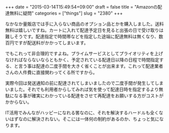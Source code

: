 +++
date = "2015-03-14T15:49:54+09:00"
draft = false
title = "Amazonの配達無料に疑問"
categories = ["things"]
slug = "2380"
+++

なかなか量販店では手に入らない商品のオプション品とかを購入しました。送料無料は嬉しいですね。カートに入れて配達予定日を見ると出張の日で受け取りは難しそうです。配達指定で時間帯などを指定した途端に配達無料は無くなり、数百円ですが配送料がかかってしまいます。

でもこれって非合理的ですよね。プライムサービスとしてプライオリティを上げなければならないならともかく、予定されている配達日以降の日程で時間指定する、と言う事は配達の二度手間を大きく省くことが出来ます。これって配達業者さんの人件費に直接関わってくる所ですから。

実際今回は発送通知の前に配達されてしまいましたので二度手間が発生してしまいました。それでも利用者からしてみれば気を使って配達日時を指定するより無駄になる事が確実にわかっている配達をさせて再配達をお願いする方がコストがかからない。

IT活用でみんながハッピーになれる筈なのに、それを解決するハードルも全くないはずなのに解決されない。そこには一体何の制約があるのか、ちょっと気になります。
